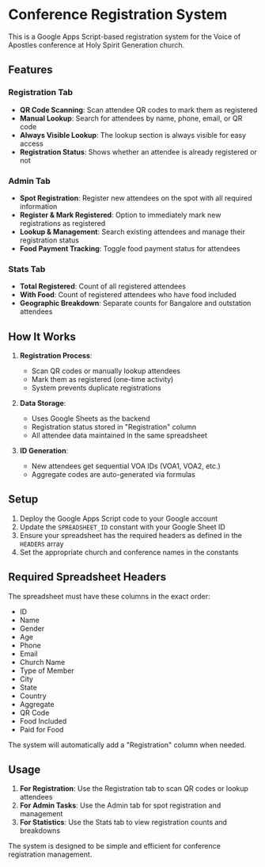 # Conference Registration System

This is a Google Apps Script-based registration system for the Voice of Apostles conference at Holy Spirit Generation church.

## Features

### Registration Tab
- **QR Code Scanning**: Scan attendee QR codes to mark them as registered
- **Manual Lookup**: Search for attendees by name, phone, email, or QR code
- **Always Visible Lookup**: The lookup section is always visible for easy access
- **Registration Status**: Shows whether an attendee is already registered or not

### Admin Tab
- **Spot Registration**: Register new attendees on the spot with all required information
- **Register & Mark Registered**: Option to immediately mark new registrations as registered
- **Lookup & Management**: Search existing attendees and manage their registration status
- **Food Payment Tracking**: Toggle food payment status for attendees

### Stats Tab
- **Total Registered**: Count of all registered attendees
- **With Food**: Count of registered attendees who have food included
- **Geographic Breakdown**: Separate counts for Bangalore and outstation attendees

## How It Works

1. **Registration Process**: 
   - Scan QR codes or manually lookup attendees
   - Mark them as registered (one-time activity)
   - System prevents duplicate registrations

2. **Data Storage**:
   - Uses Google Sheets as the backend
   - Registration status stored in "Registration" column
   - All attendee data maintained in the same spreadsheet

3. **ID Generation**:
   - New attendees get sequential VOA IDs (VOA1, VOA2, etc.)
   - Aggregate codes are auto-generated via formulas

## Setup

1. Deploy the Google Apps Script code to your Google account
2. Update the `SPREADSHEET_ID` constant with your Google Sheet ID
3. Ensure your spreadsheet has the required headers as defined in the `HEADERS` array
4. Set the appropriate church and conference names in the constants

## Required Spreadsheet Headers

The spreadsheet must have these columns in the exact order:
- ID
- Name
- Gender
- Age
- Phone
- Email
- Church Name
- Type of Member
- City
- State
- Country
- Aggregate
- QR Code
- Food Included
- Paid for Food

The system will automatically add a "Registration" column when needed.

## Usage

1. **For Registration**: Use the Registration tab to scan QR codes or lookup attendees
2. **For Admin Tasks**: Use the Admin tab for spot registration and management
3. **For Statistics**: Use the Stats tab to view registration counts and breakdowns

The system is designed to be simple and efficient for conference registration management.

